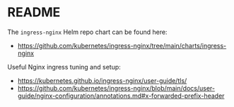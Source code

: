 # README
The `ingress-nginx` Helm repo chart can be found here:
- <https://github.com/kubernetes/ingress-nginx/tree/main/charts/ingress-nginx>

Useful Nginx ingress tuning and setup:
- <https://kubernetes.github.io/ingress-nginx/user-guide/tls/>
- <https://github.com/kubernetes/ingress-nginx/blob/main/docs/user-guide/nginx-configuration/annotations.md#x-forwarded-prefix-header>

